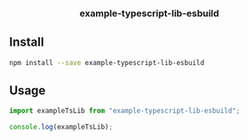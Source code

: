 <h3 align="center">
  example-typescript-lib-esbuild
</h3>

<p align="center">
</p>

## Install

```bash
npm install --save example-typescript-lib-esbuild
```

## Usage

```js
import exampleTsLib from "example-typescript-lib-esbuild";

console.log(exampleTsLib);
```
